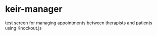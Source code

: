 # keir-manager
test screen for managing appointments between therapists and patients using Knockout.js
